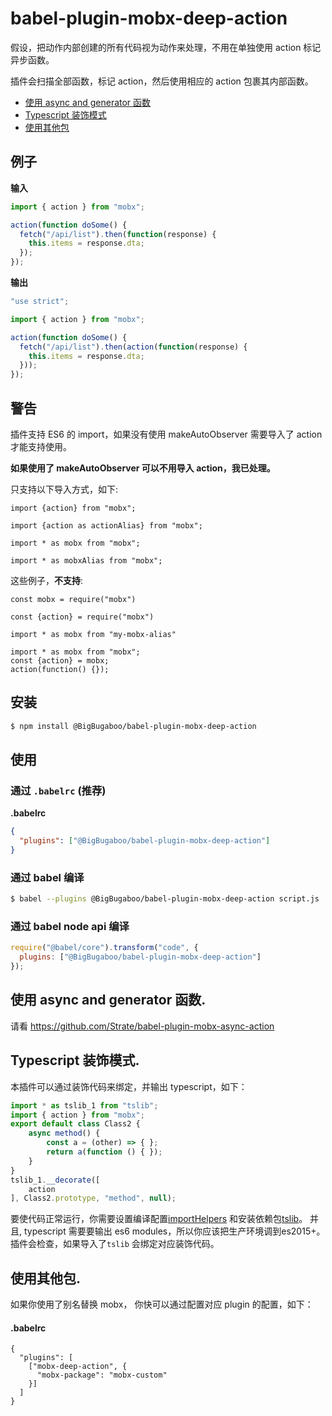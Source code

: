 # babel-plugin-mobx-deep-action

假设，把动作内部创建的所有代码视为动作来处理，不用在单独使用 action 标记异步函数。

插件会扫描全部函数，标记 action，然后使用相应的 action 包裹其内部函数。

* [使用 async and generator 函数](#toc-usage-async)
* [Typescript 装饰模式](#toc-typescript-decorators)
* [使用其他包](#toc-mobx-package)

## 例子

**输入**

```js
import { action } from "mobx";

action(function doSome() {
  fetch("/api/list").then(function(response) {
    this.items = response.dta;
  });
});
```

**输出**

```js
"use strict";

import { action } from "mobx";

action(function doSome() {
  fetch("/api/list").then(action(function(response) {
    this.items = response.dta;
  }));
});
```

## 警告

插件支持 ES6 的 import，如果没有使用 makeAutoObserver 需要导入了 action 才能支持使用。

**如果使用了 makeAutoObserver 可以不用导入 action，我已处理。**

只支持以下导入方式，如下:
```
import {action} from "mobx";
```
```
import {action as actionAlias} from "mobx";
```
```
import * as mobx from "mobx";
```
```
import * as mobxAlias from "mobx";
```
这些例子，**不支持**:
```
const mobx = require("mobx")
```
```
const {action} = require("mobx")
```
```
import * as mobx from "my-mobx-alias"
```
```
import * as mobx from "mobx";
const {action} = mobx;
action(function() {});
```


## 安装

```sh
$ npm install @BigBugaboo/babel-plugin-mobx-deep-action
```

## 使用

### 通过 `.babelrc` (推荐)

**.babelrc**

```json
{
  "plugins": ["@BigBugaboo/babel-plugin-mobx-deep-action"]
}
```

### 通过 babel 编译

```sh
$ babel --plugins @BigBugaboo/babel-plugin-mobx-deep-action script.js
```

### 通过 babel node api 编译

```javascript
require("@babel/core").transform("code", {
  plugins: ["@BigBugaboo/babel-plugin-mobx-deep-action"]
});
```


## <a id="toc-usage-async"></a> 使用 async and generator 函数.

请看 https://github.com/Strate/babel-plugin-mobx-async-action

## <a id="toc-typescript-decorators"></a>Typescript 装饰模式.

本插件可以通过装饰代码来绑定，并输出 typescript，如下：

```js
import * as tslib_1 from "tslib";
import { action } from "mobx";
export default class Class2 {
    async method() {
        const a = (other) => { };
        return a(function () { });
    }
}
tslib_1.__decorate([
    action
], Class2.prototype, "method", null);
```

要使代码正常运行，你需要设置编译配置[importHelpers](https://www.typescriptlang.org/docs/handbook/compiler-options.html) 和安装依赖包[tslib](https://www.npmjs.com/package/tslib)。 并且, typescript 需要要输出 es6 modules，所以你应该把生产环境调到es2015+。插件会检查，如果导入了`tslib` 会绑定对应装饰代码。

## <a id="toc-mobx-package"></a> 使用其他包.

如果你使用了别名替换 mobx， 你快可以通过配置对应 plugin 的配置，如下：

#### .babelrc

```json5
{
  "plugins": [
    ["mobx-deep-action", {
      "mobx-package": "mobx-custom"
    }]
  ]
}
```
